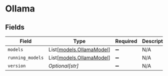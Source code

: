 # Ollama


## Fields

| Field                                                | Type                                                 | Required                                             | Description                                          |
| ---------------------------------------------------- | ---------------------------------------------------- | ---------------------------------------------------- | ---------------------------------------------------- |
| `models`                                             | List[[models.OllamaModel](../models/ollamamodel.md)] | :heavy_minus_sign:                                   | N/A                                                  |
| `running_models`                                     | List[[models.OllamaModel](../models/ollamamodel.md)] | :heavy_minus_sign:                                   | N/A                                                  |
| `version`                                            | *Optional[str]*                                      | :heavy_minus_sign:                                   | N/A                                                  |